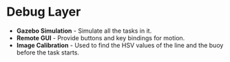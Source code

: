 # Debug Layer

* __Gazebo Simulation__ - Simulate all the tasks in it.
* __Remote GUI__ - Provide buttons and key bindings for motion.
* __Image Calibration__ - Used to find the HSV values of the line and the buoy before the task starts.
